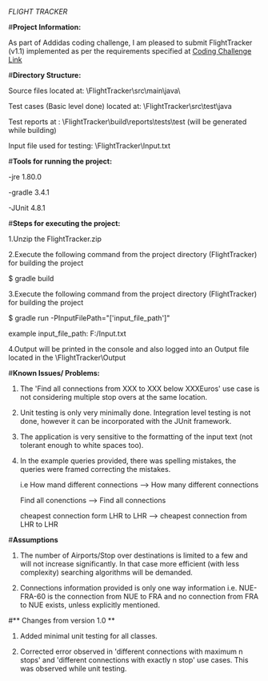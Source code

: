 *FLIGHT TRACKER*

#**Project Information:**

As part of Addidas coding challenge, I am pleased to submit FlightTracker (v1.1) implemented as per the requirements specified at [Coding Challenge Link](https://bitbucket.org/adigsd/backend-flitetrakr)

#**Directory Structure:**

Source files located at: \FlightTracker\src\main\java\

Test cases (Basic level done) located at: \FlightTracker\src\test\java

Test reports at : \FlightTracker\build\reports\tests\test (will be generated while building)

Input file used for testing: \FlightTracker\Input.txt

#**Tools for running the project:**

-jre 1.80.0

-gradle 3.4.1

-JUnit 4.8.1


#**Steps for executing the project:**

1.Unzip the FlightTracker.zip

2.Execute the following command from the project directory (FlightTracker) for building the project

$ gradle build
 
3.Execute the following command from the project directory (FlightTracker) for building the project

$ gradle run -PInputFilePath="['input_file_path']"

example input_file_path: F:/Input.txt

4.Output will be printed in the console and also logged into an Output file located in the \FlightTracker\Output

#**Known Issues/ Problems:**

1. The 'Find all connections from XXX to XXX below XXXEuros' use case is not considering multiple stop overs at the same location. 

2. Unit testing is only very minimally done. Integration level testing is not done, however it can be incorporated with the JUnit framework.

3. The application is very sensitive to the formatting of the input text (not tolerant enough to white spaces too).

4. In the example queries provided, there was spelling mistakes, the queries were framed correcting the mistakes. 

   i.e How mand different connections --> How many different connections

   Find all conenctions --> Find all connections
   
   cheapest connection form LHR to LHR  --> cheapest connection from LHR to LHR

#**Assumptions**

1. The number of Airports/Stop over destinations is limited to a few and will not increase significantly. In that case more efficient (with less complexity) searching algorithms will be demanded.

2. Connections information provided is only one way information i.e. NUE-FRA-60 is the connection from NUE to FRA and no connection from FRA to NUE exists, unless explicitly mentioned.

#** Changes from version 1.0 **
1. Added minimal unit testing for all classes.

2. Corrected error observed in 'different connections with maximum n stops' and 'different connections with exactly n stop' use cases. This was observed while unit testing.

